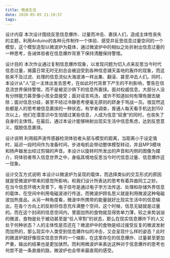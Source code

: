 ```yaml
---
title: 微波生活
date: 2020-05-05 21:19:57
tags:
---
```

设计内容
	本次设计围绕反思信息爆炸、过量而冲击、裹挟人们，造成主体性丧失的主题，利用Arduino的各种元件制作一个体验、感受并反思信息过量空间的一个模型，这个模型造型以微波炉为载体，通过微波炉中的相似之处折射出信息过量的一种思考，告诫体验者在信息爆炸背景下保持清醒保持警惕。

设计目的
    本次作业通过复制信息爆炸现象，以发现问题为切入点来反思当今时代信息过量，揭露日常无时无刻总会被迫受到各种信息铺天盖地的轰炸的现象，而这些来不及过滤、处理的信息流似大海波涛一样丛集、翻滚、甚至冲击人们。同时，本设计从“人”这一主体出发去思考，在如此时代背景下产生的不利影响，警告在信息流世界保持警惕，而不是被泥沙俱下的信息所裹挟。面对权威信息，大部分人没有分辨能力甚至像小孩全盘接受；面对谣言鸡汤，或许不知道如何有理有据去破除；面对信息分歧，甚至不经过冷静思考便毫无原则的跻身于骂战一员。很显然这些都是人的思考被信息裹挟的一种状态，有学者调查，普通人每天看手机达到150次以上，他们在潜意识中生怕错过某些信息，人成为信息“奴隶”的同时，也丧失了自身的主体性。在最后，通过本设计能够映射出现实生活中信息焦虑，达到反思意义，摆脱信息裹挟。

设计说明
    利用超声波传感器检测体验者头部与模型的距离，当距离小于设定值时，延迟一段时间作为准备时间，步进电机会带动整体模型转动，并且MP3模块和扬声器发出经过剪辑的声音。本设计以旋转时所发出的声音和内侧的图像为媒介，将体验者带入信息世界之中，身临其境地反思当今时代信息过量、信息爆炸这一现象。
 
设计交互方式说明
   本设计以微波炉为呈现的载体，而选择类似的交互形式的原因就是受微波炉带来的感觉所影响，和我们设计所表达的思考有着异曲同工之妙。
   在当今信息环境大背景下，电子信号是通过电子学方法传送、处理和存储外界信息的载体，在空间中利用电磁波进行传送，而微波炉顾名思义就是利用微波这种电磁波加热食品，从另一种角度看，微波中所携带的能量就好比现实生活中的信息输出，在各个方向上的反射将信息充斥满整个空间，这个时候，信息无疑就是过量的。而在这个封闭的信息空间内，里面加热的食物就显得势单力薄，较之来势汹汹的微波，食物是处于被动甚至是“任人宰割”的状态，那么在现实信息爆炸下的人又处于何种状态？人的主体性是否还在？微波炉中的食物是经过接受反复的微波发射而加热的，那么现实中人类受到信息爆炸似的冲击，又会呈现什么样的姿态？此时的微波炉就好像现实信息世界的一个缩影，在这里存在的信息爆炸、过量甚至更加严重，输出的结果也是更加骇然。而利用微波炉来表达这种对于信息爆炸的思考也何尝不是一条直接的路，微波炉也会带来最直观的感受。

   
